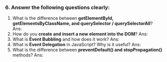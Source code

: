 

### 6. Answer the following questions clearly:

1. What is the difference between **getElementById, getElementsByClassName, and querySelector / querySelectorAll**?
Ans: 
2. How do you **create and insert a new element into the DOM**?
Ans:
3. What is **Event Bubbling** and how does it work?
Ans:
4. What is **Event Delegation** in JavaScript? Why is it useful?
Ans:
5. What is the difference between **preventDefault() and stopPropagation()** methods?
Ans:





